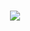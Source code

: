 <br>
<p align="center">
	<a href="https://www.insidesherpa.com/virtual-internships/prototype/R5iK7HMxJGBgaSbvk/Technology%20Virtual%20Experience" target="_blank">
		<img src="https://insidesherpa-assets.s3-ap-southeast-2.amazonaws.com/icons/jpmorgan/github+repo+images/jpm+gitub+.png">
	</a>
</p>
